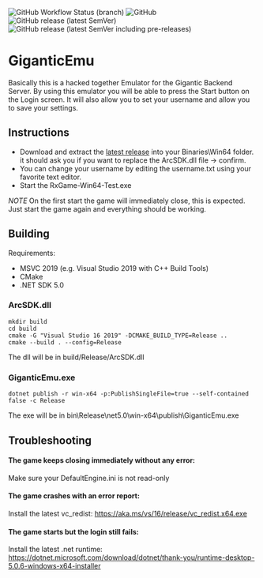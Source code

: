 ![GitHub Workflow Status (branch)](https://img.shields.io/github/workflow/status/BigBoot/GiganticEmu/build/master) 
![GitHub](https://img.shields.io/github/license/BigBoot/GiganticEmu)
![GitHub release (latest SemVer)](https://img.shields.io/github/v/release/BigBoot/GiganticEmu)
![GitHub release (latest SemVer including pre-releases)](https://img.shields.io/github/v/release/BigBoot/GiganticEmu?include_prereleases&label=pre-release)

# GiganticEmu

Basically this is a hacked together Emulator for the Gigantic Backend Server.
By using this emulator you will be able to press the Start button on the Login screen.
It will also allow you to set your username and allow you to save your settings.

## Instructions
* Download and extract the [latest release](https://github.com/BigBoot/GiganticEmu/releases/latest) into your Binaries\Win64 folder. it should ask you if you want to replace the ArcSDK.dll file -> confirm.
* You can change your username by editing the username.txt using your favorite text editor.
* Start the RxGame-Win64-Test.exe 

*NOTE* On the first start the game will immediately close, this is expected. Just start the game again and everything should be working.

## Building
Requirements:
* MSVC 2019 (e.g. Visual Studio 2019 with C++ Build Tools)
* CMake
* .NET SDK 5.0

### ArcSDK.dll
```
mkdir build
cd build
cmake -G "Visual Studio 16 2019" -DCMAKE_BUILD_TYPE=Release ..
cmake --build . --config=Release 
```
The dll will be in build/Release/ArcSDK.dll

### GiganticEmu.exe
```
dotnet publish -r win-x64 -p:PublishSingleFile=true --self-contained false -c Release
```
The exe will be in bin\Release\net5.0\win-x64\publish\GiganticEmu.exe

## Troubleshooting

#### The game keeps closing immediately without any error:
Make sure your DefaultEngine.ini is not read-only

#### The game crashes with an error report:
Install the latest vc_redist: https://aka.ms/vs/16/release/vc_redist.x64.exe

#### The game starts but the login still fails:
Install the latest .net runtime: https://dotnet.microsoft.com/download/dotnet/thank-you/runtime-desktop-5.0.6-windows-x64-installer
